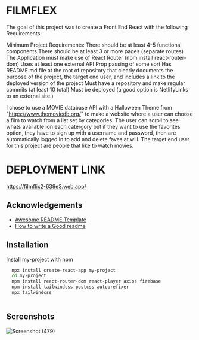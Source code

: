 
# FILMFLEX
The goal of this project was to create a Front End React with the following Requirements:

Minimum Project Requirements:
There should be at least 4-5 functional components
There should be at least 3 or more pages (separate routes)
The Application must make use of React Router (npm install react-router-dom)
Uses at least one external API 
Prop passing of some sort
Has README.md file at the root of repository that clearly documents the purpose of the project, the target end user, and includes a link to the deployed version of the project
Must have a repository and make regular commits (at least 10 total)
Must be deployed (a good option is NetlifyLinks to an external site.)

I chose to use a MOVIE database API with a Halloween Theme from "https://www.themoviedb.org/"
to make a website where a user can choose a film to watch from a list 
set by categories. The user can scroll to see whats available ion each catergory but if they
want to use the favorites option, they have to sign up with a username and password,
then are automatically logged in to add and delete faves at will. The target end user for this project are people that like to watch movies. 

# DEPLOYMENT LINK
https://filmflix2-639e3.web.app/

## Acknowledgements

 - [Awesome README Template](https://readme.so/editor)
 - [How to write a Good readme](https://bulldogjob.com/news/449-how-to-write-a-good-readme-for-your-github-project)


## Installation

Install my-project with npm

```bash
  npx install create-react-app my-project
  cd my-project
  npm install react-router-dom react-player axios firebase
  npm install tailwindcss postcss autoprefixer
  npx tailwindcss
  
```
    
## Screenshots



![Screenshot (479)](https://user-images.githubusercontent.com/110546643/198922710-d0df743d-8176-4656-a0ec-3928ef1061af.png)

